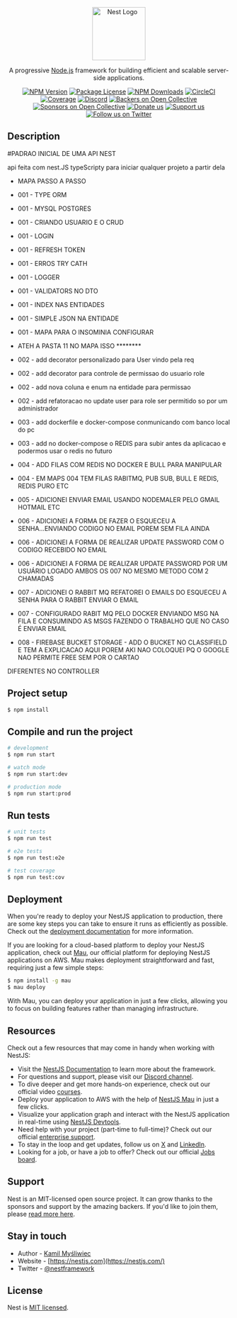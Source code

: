 <p align="center">
  <a href="http://nestjs.com/" target="blank"><img src="https://nestjs.com/img/logo-small.svg" width="120" alt="Nest Logo" /></a>
</p>

[circleci-image]: https://img.shields.io/circleci/build/github/nestjs/nest/master?token=abc123def456
[circleci-url]: https://circleci.com/gh/nestjs/nest

  <p align="center">A progressive <a href="http://nodejs.org" target="_blank">Node.js</a> framework for building efficient and scalable server-side applications.</p>
    <p align="center">
<a href="https://www.npmjs.com/~nestjscore" target="_blank"><img src="https://img.shields.io/npm/v/@nestjs/core.svg" alt="NPM Version" /></a>
<a href="https://www.npmjs.com/~nestjscore" target="_blank"><img src="https://img.shields.io/npm/l/@nestjs/core.svg" alt="Package License" /></a>
<a href="https://www.npmjs.com/~nestjscore" target="_blank"><img src="https://img.shields.io/npm/dm/@nestjs/common.svg" alt="NPM Downloads" /></a>
<a href="https://circleci.com/gh/nestjs/nest" target="_blank"><img src="https://img.shields.io/circleci/build/github/nestjs/nest/master" alt="CircleCI" /></a>
<a href="https://coveralls.io/github/nestjs/nest?branch=master" target="_blank"><img src="https://coveralls.io/repos/github/nestjs/nest/badge.svg?branch=master#9" alt="Coverage" /></a>
<a href="https://discord.gg/G7Qnnhy" target="_blank"><img src="https://img.shields.io/badge/discord-online-brightgreen.svg" alt="Discord"/></a>
<a href="https://opencollective.com/nest#backer" target="_blank"><img src="https://opencollective.com/nest/backers/badge.svg" alt="Backers on Open Collective" /></a>
<a href="https://opencollective.com/nest#sponsor" target="_blank"><img src="https://opencollective.com/nest/sponsors/badge.svg" alt="Sponsors on Open Collective" /></a>
  <a href="https://paypal.me/kamilmysliwiec" target="_blank"><img src="https://img.shields.io/badge/Donate-PayPal-ff3f59.svg" alt="Donate us"/></a>
    <a href="https://opencollective.com/nest#sponsor"  target="_blank"><img src="https://img.shields.io/badge/Support%20us-Open%20Collective-41B883.svg" alt="Support us"></a>
  <a href="https://twitter.com/nestframework" target="_blank"><img src="https://img.shields.io/twitter/follow/nestframework.svg?style=social&label=Follow" alt="Follow us on Twitter"></a>
</p>
  <!--[![Backers on Open Collective](https://opencollective.com/nest/backers/badge.svg)](https://opencollective.com/nest#backer)
  [![Sponsors on Open Collective](https://opencollective.com/nest/sponsors/badge.svg)](https://opencollective.com/nest#sponsor)-->

## Description

#PADRAO INICIAL DE UMA API NEST

api feita com nest.JS typeScripty para iniciar qualquer projeto a partir dela

* MAPA PASSO A PASSO

* 001 - TYPE ORM
* 001 - MYSQL POSTGRES
* 001 - CRIANDO USUARIO E O CRUD
* 001 - LOGIN
* 001 - REFRESH TOKEN
* 001 - ERROS TRY CATH
* 001 - LOGGER
* 001 - VALIDATORS NO DTO
* 001 - INDEX NAS ENTIDADES
* 001 - SIMPLE JSON NA ENTIDADE
* 001 - MAPA PARA O INSOMINIA CONFIGURAR

* ATEH A PASTA 11 NO MAPA ISSO ********

* 002 - add decorator personalizado para User vindo pela req
* 002 - add decorator para controle de permissao do usuario role
* 002 - add nova coluna e enum na entidade para permissao
* 002 - add refatoracao no update user para role ser permitido so por um administrador

* 003 - add dockerfile e docker-compose conmunicando com banco local do pc
* 003 - add no docker-compose o REDIS para subir antes da aplicacao e podermos usar o redis no futuro

* 004 - ADD FILAS COM REDIS NO DOCKER E BULL PARA MANIPULAR
* 004 - EM MAPS 004 TEM FILAS RABITMQ, PUB SUB, BULL E REDIS, REDIS PURO ETC 

* 005 - ADICIONEI ENVIAR EMAIL USANDO NODEMALER PELO GMAIL  HOTMAIL ETC

* 006 - ADICIONEI A FORMA DE FAZER O ESQUECEU A SENHA...ENVIANDO CODIGO NO EMAIL POREM SEM FILA AINDA
* 006 - ADICIONEI A FORMA DE REALIZAR UPDATE PASSWORD COM O CODIGO RECEBIDO NO EMAIL
* 006 - ADICIONEI A FORMA DE REALIZAR UPDATE PASSWORD POR UM USUÁRIO LOGADO AMBOS OS 007 NO MESMO METODO COM 2 CHAMADAS 

* 007 - ADICIONEI O RABBIT MQ REFATOREI O EMAILS DO ESQUECEU A SENHA PARA O RABBIT ENVIAR O EMAIL 
* 007 - CONFIGURADO RABIT MQ PELO DOCKER ENVIANDO MSG NA FILA E CONSUMINDO AS MSGS FAZENDO O TRABALHO QUE NO CASO É ENVIAR EMAIL

* 008 - FIREBASE BUCKET STORAGE - ADD O BUCKET NO CLASSIFIELD E TEM A EXPLICACAO AQUI POREM AKI NAO COLOQUEI PQ O GOOGLE NAO PERMITE FREE SEM POR O CARTAO

DIFERENTES NO CONTROLLER

## Project setup

```bash
$ npm install
```

## Compile and run the project

```bash
# development
$ npm run start

# watch mode
$ npm run start:dev

# production mode
$ npm run start:prod
```

## Run tests

```bash
# unit tests
$ npm run test

# e2e tests
$ npm run test:e2e

# test coverage
$ npm run test:cov
```

## Deployment

When you're ready to deploy your NestJS application to production, there are some key steps you can take to ensure it runs as efficiently as possible. Check out the [deployment documentation](https://docs.nestjs.com/deployment) for more information.

If you are looking for a cloud-based platform to deploy your NestJS application, check out [Mau](https://mau.nestjs.com), our official platform for deploying NestJS applications on AWS. Mau makes deployment straightforward and fast, requiring just a few simple steps:

```bash
$ npm install -g mau
$ mau deploy
```

With Mau, you can deploy your application in just a few clicks, allowing you to focus on building features rather than managing infrastructure.

## Resources

Check out a few resources that may come in handy when working with NestJS:

- Visit the [NestJS Documentation](https://docs.nestjs.com) to learn more about the framework.
- For questions and support, please visit our [Discord channel](https://discord.gg/G7Qnnhy).
- To dive deeper and get more hands-on experience, check out our official video [courses](https://courses.nestjs.com/).
- Deploy your application to AWS with the help of [NestJS Mau](https://mau.nestjs.com) in just a few clicks.
- Visualize your application graph and interact with the NestJS application in real-time using [NestJS Devtools](https://devtools.nestjs.com).
- Need help with your project (part-time to full-time)? Check out our official [enterprise support](https://enterprise.nestjs.com).
- To stay in the loop and get updates, follow us on [X](https://x.com/nestframework) and [LinkedIn](https://linkedin.com/company/nestjs).
- Looking for a job, or have a job to offer? Check out our official [Jobs board](https://jobs.nestjs.com).

## Support

Nest is an MIT-licensed open source project. It can grow thanks to the sponsors and support by the amazing backers. If you'd like to join them, please [read more here](https://docs.nestjs.com/support).

## Stay in touch

- Author - [Kamil Myśliwiec](https://twitter.com/kammysliwiec)
- Website - [https://nestjs.com](https://nestjs.com/)
- Twitter - [@nestframework](https://twitter.com/nestframework)

## License

Nest is [MIT licensed](https://github.com/nestjs/nest/blob/master/LICENSE).
